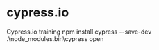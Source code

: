 # cypress.io
Cypress.io training 
npm install cypress --save-dev 
.\node_modules\.bin\cypress open 

